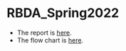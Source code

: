 # RBDA_Spring2022

- The report is [here](https://docs.google.com/document/d/1dP14r1TMWLPdhwcmqvh8ChKdO57ApQPayb9R2aqbDXI/edit).
- The flow chart is [here](https://lucid.app/lucidchart/e1ce82b7-8500-487f-9a39-e5cb0272b995/edit?invitationId=inv_d8b9b065-33aa-4723-a9d8-57d23af69e8f&page=0_0#).

